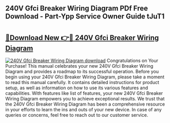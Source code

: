 ## 240V Gfci Breaker Wiring Diagram PDf Free Download - Part-Ypp Service Owner Guide tJuT1

# <h2><a href="http://dfuigh.blite.top/?on=240V+Gfci+Breaker+Wiring+Diagram">🔗Download New 👉🔴 240V Gfci Breaker Wiring Diagram</a></h2>

[![240V Gfci Breaker Wiring Diagram download](https://i.imgur.com/lujVjoI.png)](http://dfuigh.blite.top/?on=240V+Gfci+Breaker+Wiring+Diagram)
Congratulations on Your Purchase! This manual celebrates your new 240V Gfci Breaker Wiring Diagram and provides a roadmap to its successful operation. Before you begin using your 240V Gfci Breaker Wiring Diagram, please take a moment to read this manual carefully. It contains detailed instructions for product setup, as well as information on how to use its various features and capabilities. With features like list of features, your new 240V Gfci Breaker Wiring Diagram empowers you to achieve exceptional results. We trust that the 240V Gfci Breaker Wiring Diagram has been a comprehensive resource in your efforts to learn the ins and outs of your new device. In case of any queries or concerns, feel free to reach out to our customer service.
